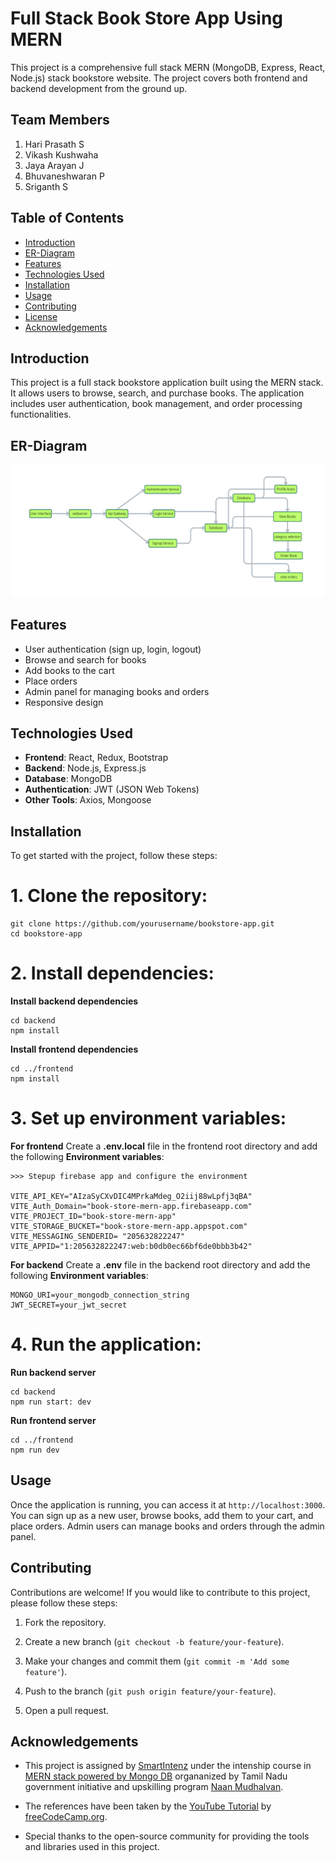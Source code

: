 # Full Stack Book Store App Using MERN

This project is a comprehensive full stack MERN (MongoDB, Express, React, Node.js) stack bookstore website. The project covers both frontend and backend development from the ground up.

## Team Members
1. Hari Prasath S
2. Vikash Kushwaha
3. Jaya Arayan J
4. Bhuvaneshwaran P
5. Sriganth S

## Table of Contents
- [Introduction](#introduction)
- [ER-Diagram](#ER-Diagram)
- [Features](#features)
- [Technologies Used](#technologies-used)
- [Installation](#installation)
- [Usage](#usage)
- [Contributing](#contributing)
- [License](#license)
- [Acknowledgements](#acknowledgements)

## Introduction
This project is a full stack bookstore application built using the MERN stack. It allows users to browse, search, and purchase books. The application includes user authentication, book management, and order processing functionalities.

## ER-Diagram

![ER-Diagram](ER-Model_MERN-Project.png)

## Features
- User authentication (sign up, login, logout)
- Browse and search for books
- Add books to the cart
- Place orders
- Admin panel for managing books and orders
- Responsive design

## Technologies Used
- **Frontend**: React, Redux, Bootstrap
- **Backend**: Node.js, Express.js
- **Database**: MongoDB
- **Authentication**: JWT (JSON Web Tokens)
- **Other Tools**: Axios, Mongoose

## Installation
To get started with the project, follow these steps:

# 1. **Clone the repository**:
   ```
   git clone https://github.com/yourusername/bookstore-app.git
   cd bookstore-app
   ```
# 2. **Install dependencies**:
**Install backend dependencies**
   ```
   cd backend
   npm install
   ```
**Install frontend dependencies**
   ```
   cd ../frontend
   npm install
   ```
# 3. **Set up environment variables:** 

**For frontend**
Create a **.env.local** file in the frontend root directory and add the following **Environment variables**:
   ```
   >>> Stepup firebase app and configure the environment

   VITE_API_KEY="AIzaSyCXvDIC4MPrkaMdeg_O2iij88wLpfj3qBA"
   VITE_Auth_Domain="book-store-mern-app.firebaseapp.com"
   VITE_PROJECT_ID="book-store-mern-app"
   VITE_STORAGE_BUCKET="book-store-mern-app.appspot.com"
   VITE_MESSAGING_SENDERID= "205632822247"
   VITE_APPID="1:205632822247:web:b0db0ec66bf6de0bbb3b42"
   ```
**For backend**
Create a **.env** file in the backend root directory and add the following **Environment variables**:

   ```
   MONGO_URI=your_mongodb_connection_string
   JWT_SECRET=your_jwt_secret
   ```
   
# 4. **Run the application:**

**Run backend server**
   ```
   cd backend
   npm run start: dev
   ```
**Run frontend server**
   ```
   cd ../frontend
   npm run dev
   ```
## Usage
Once the application is running, you can access it at ```http://localhost:3000```. You can sign up as a new user, browse books, add them to your cart, and place orders. Admin users can manage books and orders through the admin panel.

## Contributing
Contributions are welcome! If you would like to contribute to this project, please follow these steps:

1. Fork the repository.

2. Create a new branch (```git checkout -b feature/your-feature```).

3. Make your changes and commit them (```git commit -m 'Add some feature'```).

4. Push to the branch (```git push origin feature/your-feature```).

5. Open a pull request.

## Acknowledgements
- This project is assigned by [SmartIntenz](#smartinternz.com) under the intenship course in [MERN stack powered by Mongo DB](#) organanized by Tamil Nadu government initiative and upskilling program [Naan Mudhalvan](#www.naanmudhalvan.tn.gov.in).

- The references have been taken by the [YouTube Tutorial](#freeCodeCamp.org) by [freeCodeCamp.org](#freeCodeCamp.org).

- Special thanks to the open-source community for providing the tools and libraries used in this project.
